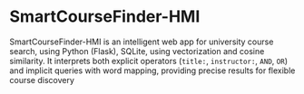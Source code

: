 # SmartCourseFinder-HMI
SmartCourseFinder-HMI is an intelligent web app for university course search, using Python (Flask), SQLite, using vectorization and cosine similarity. It interprets both explicit operators (`title:`, `instructor:`, `AND`, `OR`) and implicit queries with word mapping, providing precise results for flexible course discovery

